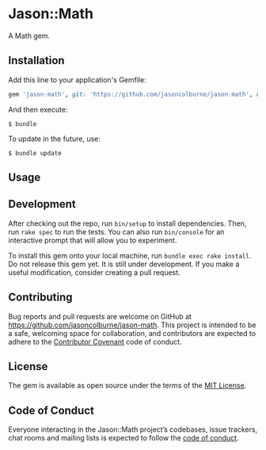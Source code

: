 # Jason::Math

A Math gem.

## Installation

Add this line to your application's Gemfile:

```ruby
gem 'jason-math', git: 'https://github.com/jasoncolburne/jason-math', branch: 'main'
```

And then execute:

    $ bundle

To update in the future, use:

    $ bundle update

## Usage


## Development

After checking out the repo, run `bin/setup` to install dependencies. Then, run `rake spec` to run the tests. You can also run `bin/console` for an interactive prompt that will allow you to experiment.

To install this gem onto your local machine, run `bundle exec rake install`. Do not release this gem yet. It is still under development. If you make a useful modification, consider creating a pull request.

## Contributing

Bug reports and pull requests are welcome on GitHub at https://github.com/jasoncolburne/jason-math. This project is intended to be a safe, welcoming space for collaboration, and contributors are expected to adhere to the [Contributor Covenant](http://contributor-covenant.org) code of conduct.

## License

The gem is available as open source under the terms of the [MIT License](https://opensource.org/licenses/MIT).

## Code of Conduct

Everyone interacting in the Jason::Math project’s codebases, issue trackers, chat rooms and mailing lists is expected to follow the [code of conduct](https://github.com/jasoncolburne/jason-math/blob/master/CODE_OF_CONDUCT.md).
